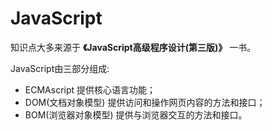 # JavaScript

知识点大多来源于 **《JavaScript高级程序设计(第三版)》** 一书。

JavaScript由三部分组成:
- ECMAscript 提供核心语言功能；
- DOM(文档对象模型) 提供访问和操作网页内容的方法和接口；
- BOM(浏览器对象模型) 提供与浏览器交互的方法和接口。

